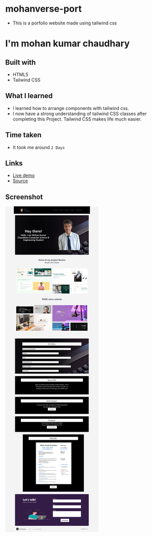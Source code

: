 # mohanverse-port

- This is a porfolio website made using tailwind css

# I'm mohan kumar chaudhary

## Built with

- HTML5
- Tailwind CSS


## What I learned
- I learned how to arrange components with tailwind css.
- I now have a strong understanding of tailwind CSS classes after completing this Project. Tailwind CSS makes life much easier.

## Time taken
- It took me around ``2 Days ``



## Links
- [Live demo](https://mohanverse-port.vercel.app/)
- [Source](https://mohanverse-port.vercel.app/)

## Screenshot

![screenshot](./screencapture-mohanverse-port-vercel-app-2022-09-16-19_36_24.png)


